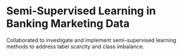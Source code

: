 # Semi-Supervised Learning in Banking Marketing Data
 Collaborated to investigate and implement semi-supervised learning methods to address label scarcity and class imbalance.
